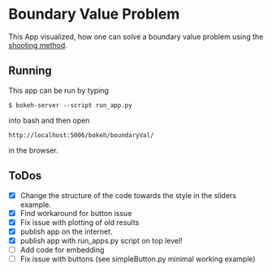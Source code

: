 # Boundary Value Problem
This App visualized, how one can solve a boundary value problem using the [shooting method](https://en.wikipedia.org/wiki/Shooting_method).

## Running
This app can be run by typing
```
$ bokeh-server --script run_app.py
```
into bash and then open
```
http://localhost:5006/bokeh/boundaryVal/
```
in the browser.

## ToDos
- [x] Change the structure of the code towards the style in the sliders example.
- [x] Find workaround for button issue
- [x] Fix issue with plotting of old results
- [x] publish app on the internet.
- [x] publish app with run_apps.py script on top level!
- [ ] Add code for embedding
- [ ] Fix issue with buttons (see simpleButton.py minimal working example)
